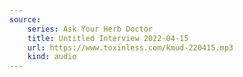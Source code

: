 ```yaml
---
source:
    series: Ask Your Herb Doctor
    title: Untitled Interview 2022-04-15
    url: https://www.toxinless.com/kmud-220415.mp3
    kind: audio
---
```

